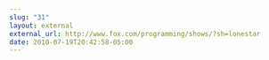 ```yaml
---
slug: "31"
layout: external
external_url: http://www.fox.com/programming/shows/?sh=lonestar
date: 2010-07-19T20:42:58-05:00
---
```

